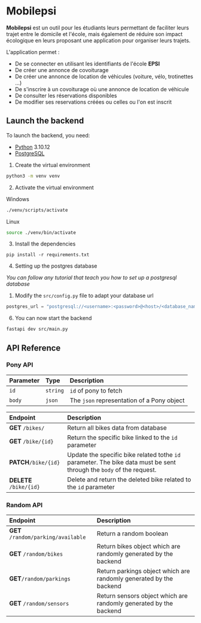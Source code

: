 
# Mobilepsi

**Mobilepsi** est un outil pour les étudiants leurs permettant de faciliter leurs trajet entre le domicile et l'école, mais également de réduire son impact écologique en leurs proposant une application pour organiser leurs trajets.

L'application permet : 
- De se connecter en utilisant les identifiants de l'école **EPSI**
- De créer une annonce de covoiturage
- De créer une annonce de location de véhicules (voiture, vélo, trotinettes ...)
- De s'inscrire à un covoiturage où une annonce de location de véhicule
- De consulter les réservations disponibles
- De modifier ses reservations créées ou celles ou l'on est inscrit

## Launch the backend

To launch the backend, you need:
- [Python](https://www.python.org/) 3.10.12
- [PostgreSQL](https://www.postgresql.org/)

1. Create the virtual environment
```bash
python3 -m venv venv
```

2. Activate the virtual environment

Windows
```bash
./venv/scripts/activate
```
Linux
```bash
source ./venv/bin/activate
```

3. Install the dependencies
```
pip install -r requirements.txt
```

4. Setting up the postgres database

*You can follow any tutorial that teach you how to set up a postgresql database*

1. Modify the `src/config.py` file to adapt your database url

```python
postgres_url = "postgresql://<username>:<password>@<host>/<database_name>"
```

6. You can now start the backend 
```bash
fastapi dev src/main.py
```
## API Reference

### Pony API

| Parameter | Type     | Description                       |
| :-------- | :------- | :-------------------------------- |
| `id`      | `string` | `id` of pony to fetch |
| `body`      | `json` | The `json` representation of a Pony object |

| Endpoint | Description |
| :--------| :-----------|
| **GET** `/bikes/`| Return all bikes data from database |
| **GET** `/bike/{id}`| Return the specific bike linked to the `id` parameter |
| **PATCH**`/bike/{id}`| Update the specific bike related tothe `id` parameter. The bike data must be sent through the `body` of the request.|
| **DELETE** `/bike/{id}`| Delete and return the deleted bike related to the `id` parameter |

### Random API

| Endpoint | Description |
| :--------| :-----------|
| **GET** `/random/parking/available`| Return a random boolean |
| **GET** `/random/bikes`| Return bikes object which are randomly generated by the backend |
| **GET**`/random/parkings`| Return parkings object which are randomly generated by the backend|
| **GET** `/random/sensors`| Return sensors object which are randomly generated by the backend |
